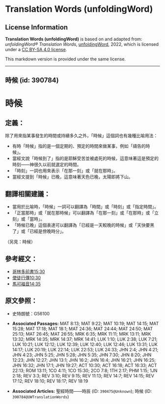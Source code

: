 # Translation Words (unfoldingWord)

## License Information

**Translation Words (unfoldingWord)** is based on and adapted from: _unfoldingWord® Translation Words_, [unfoldingWord](https://unfoldingword.org/utw), 2022, which is licensed under a [CC BY-SA 4.0 license](https://creativecommons.org/licenses/by-sa/4.0/legalcode.en).

This markdown version is provided under the same license.



--------------------------------

## 時候 (id: 390784)

時候
==

定義：
---

除了用來指某事發生的時間或持續多久之外，「時候」這個詞也有幾種比喻用法：

* 有時「時候」指的是一個定期的、預定的時間來做某事，例如「禱告的時候」。
* 當經文說「時候到了」指的是耶穌受苦並被處死的時候，這意味著這是預定的時刻——神很久以前就選定的時間。
* 「時刻」一詞也用來表示「在那一刻」或「就在那時」。
* 當經文提到「時候」已晚，這意味著天色已晚，太陽即將下山。

翻譯相關建議：
-------

* 當用於比喻時，「時候」一詞可以翻譯為「時間」或「時刻」或「指定時間」。
* 「正當那時」或「就在那時候」可以翻譯為「在那一刻」或「在那時」或「立刻」或「當時」。
* 「時候已晚」這個表達可以翻譯為「已經是一天較晚的時候」或「天快要黑了」或「已經是傍晚時分」。

（另見：時候）

參考經文：
-----

* [哥林多前書15:30](https://ref.ly/1Cor15:30)
* [使徒行傳10:30](https://ref.ly/Acts10:30)
* [馬可福音14:35](https://ref.ly/Mark14:35)

原文參照：
-----

* 史特朗號：G56100

* **Associated Passages:** MAT 8:13; MAT 9:22; MAT 10:19; MAT 14:15; MAT 15:28; MAT 17:18; MAT 18:1; MAT 24:36; MAT 24:44; MAT 24:50; MAT 25:13; MAT 26:45; MAT 26:55; MRK 6:35; MRK 11:11; MRK 13:11; MRK 13:32; MRK 14:35; MRK 14:37; MRK 14:41; LUK 1:10; LUK 2:38; LUK 7:21; LUK 10:21; LUK 12:12; LUK 12:39; LUK 12:40; LUK 12:46; LUK 13:31; LUK 14:17; LUK 20:19; LUK 22:14; LUK 22:53; LUK 24:33; JHN 2:4; JHN 4:21; JHN 4:23; JHN 5:25; JHN 5:28; JHN 5:35; JHN 7:30; JHN 8:20; JHN 12:23; JHN 12:27; JHN 13:1; JHN 16:2; JHN 16:4; JHN 16:21; JHN 16:25; JHN 16:32; JHN 17:1; JHN 19:27; ACT 10:30; ACT 16:18; ACT 16:33; ACT 22:13; ROM 13:11; 1CO 4:11; 1CO 15:30; 2CO 7:8; 1TH 2:17; PHM 1:15; 1JN 2:18; REV 3:3; REV 3:10; REV 9:15; REV 11:13; REV 14:7; REV 14:15; REV 17:12; REV 18:10; REV 18:17; REV 18:19
* **Associated Articles:** 聖經時間——時辰 (ID: `390475@Unknown`); 時候 (ID: `390784@UWTranslationWords`)

